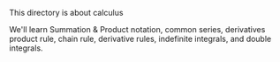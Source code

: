 This directory is about calculus

We'll learn Summation & Product notation, common series, derivatives
product rule, chain rule, derivative rules, indefinite integrals, and 
double integrals.
